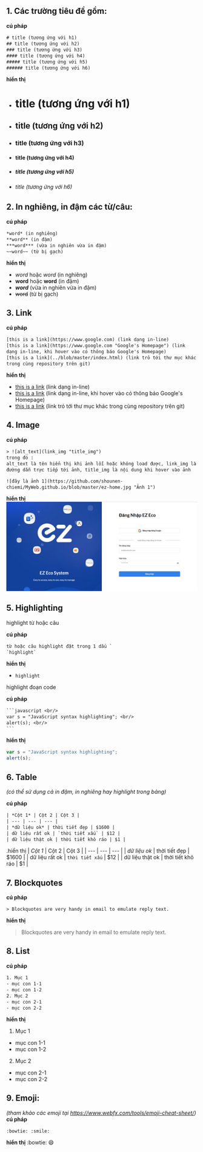 ## 1. Các trường tiêu đề gồm:

**cú pháp**

```
# title (tương ứng với h1)
## title (tương ứng với h2)
### title (tương ứng với h3)
#### title (tương ứng với h4)
##### title (tương ứng với h5)
###### title (tương ứng với h6)
```
**hiển thị**

+ # title (tương ứng với h1)
+ ## title (tương ứng với h2)
+ ### title (tương ứng với h3)
+ #### title (tương ứng với h4)
+ ##### title (tương ứng với h5)
+ ###### title (tương ứng với h6)

## 2. In nghiêng, in đậm các từ/câu: 

**cú pháp**
```
*word* (in nghiêng)
**word** (in đậm)
***word*** (vừa in nghiên vừa in đậm)
~~word~~ (từ bị gạch)
```

**hiển thị**
+ *word* hoặc _word_ (in nghiêng)
+ **word** hoặc __word__ (in đậm)
+ ***word*** (vừa in nghiên vừa in đậm)
+ ~~word~~ (từ bị gạch)

## 3. Link

**cú pháp**
```
[this is a link](https://www.google.com) (link dạng in-line)
[this is a link](https://www.google.com "Google's Homepage") (link dạng in-line, khi hover vào có thông báo Google's Homepage)
[this is a link](../blob/master/index.html) (link trỏ tới thư mục khác trong cùng repository trên git)
```

**hiển thị**
+ [this is a link](https://www.google.com) (link dạng in-line)
+ [this is a link](https://www.google.com "Google's Homepage") (link dạng in-line, khi hover vào có thông báo Google's Homepage)
+ [this is a link](../blob/master/index.html) (link trỏ tới thư mục khác trong cùng repository trên git)

## 4. Image

**cú pháp**
```
> ![alt_text](link_img "title_img") 
trong đó :
alt_text là tên hiển thị khi ảnh lỗi hoặc không load được, link_img là đường dẫn trực tiếp tới ảnh, title_img là nội dung khi hover vào ảnh
```

```
![đây là ảnh 1](https://github.com/shounen-chiemi/MyWeb.github.io/blob/master/ez-home.jpg "Ảnh 1") 
```


**hiển thị**
![đây là ảnh 1](https://github.com/shounen-chiemi/MyWeb.github.io/blob/master/ez-home.jpg "Ảnh 1") 

## 5. Highlighting

highlight từ hoặc câu

**cú pháp**
```
từ hoặc câu highlight đặt trong 1 dấu `
`highlight`
```

**hiển thị**
+ `highlight` 

highlight đoạn code

**cú pháp**

    ```javascript <br/>
    var s = "JavaScript syntax highlighting"; <br/>
    alert(s); <br/>
    ``` 


**hiển thị**
```javascript
var s = "JavaScript syntax highlighting";
alert(s);
``` 

## 6. Table
*(có thể sử dụng cả in đậm, in nghiêng hay highlight trong bảng)*

**cú pháp**
```
| *Cột 1* | Cột 2 | Cột 3 |
| --- | --- | --- |
| *dữ liệu ok* | thời tiết đẹp | $1600 |
| dữ liệu rất ok | `thời tiết xấu` | $12 |
| dữ liệu thật ok | thời tiết khô ráo | $1 |
```

.hiển thị
| *Cột 1* | Cột 2 | Cột 3 |
| --- | --- | --- |
| *dữ liệu ok* | thời tiết đẹp | $1600 |
| dữ liệu rất ok | `thời tiết xấu` | $12 |
| dữ liệu thật ok | thời tiết khô ráo | $1 |

## 7. Blockquotes

**cú pháp**
```
> Blockquotes are very handy in email to emulate reply text. 
```

**hiển thị**
> Blockquotes are very handy in email to emulate reply text.

## 8. List
**cú pháp**
```
1. Mục 1
- mục con 1-1
- mục con 1-2
2. Mục 2
- mục con 2-1
- mục con 2-2
```

**hiển thị**
1. Mục 1
- mục con 1-1
- mục con 1-2
2. Mục 2
- mục con 2-1
- mục con 2-2

## 9. Emoji: 
*(tham khảo các emoji tại https://www.webfx.com/tools/emoji-cheat-sheet/)*
**cú pháp**
```
:bowtie: :smile:
```

**hiển thị**
:bowtie: :smile:

